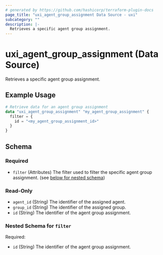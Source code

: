 ```yaml
---
# generated by https://github.com/hashicorp/terraform-plugin-docs
page_title: "uxi_agent_group_assignment Data Source - uxi"
subcategory: ""
description: |-
  Retrieves a specific agent group assignment.
---
```


# uxi_agent_group_assignment (Data Source)

Retrieves a specific agent group assignment.

## Example Usage

```terraform
# Retrieve data for an agent group assignment
data "uxi_agent_group_assignment" "my_agent_group_assignment" {
  filter = {
    id = "<my_agent_group_assignment_id>"
  }
}
```

<!-- schema generated by tfplugindocs -->
## Schema

### Required

- `filter` (Attributes) The filter used to filter the specific agent group assignment. (see [below for nested schema](#nestedatt--filter))

### Read-Only

- `agent_id` (String) The identifier of the assigned agent.
- `group_id` (String) The identifier of the assigned group.
- `id` (String) The identifier of the agent group assignment.

<a id="nestedatt--filter"></a>
### Nested Schema for `filter`

Required:

- `id` (String) The identifier of the agent group assignment.
